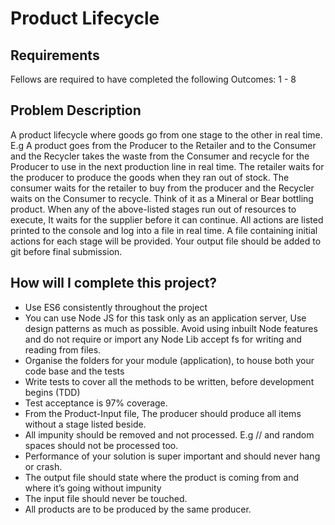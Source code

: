 # Product Lifecycle  

## Requirements
Fellows are required to have completed the following Outcomes: 1 - 8

## Problem Description
A product lifecycle where goods go from one stage to the other in real time. E.g A product goes from the Producer to the Retailer and to the Consumer and the Recycler takes the waste from the Consumer and recycle for the Producer to use in the next production line in real time. The retailer waits for the producer to produce the goods when they ran out of stock. The consumer waits for the retailer to buy from the producer and the Recycler waits on the Consumer to recycle. Think of it as a Mineral or Bear bottling product. When any of the above-listed stages run out of resources to execute, It waits for the supplier before it can continue.
All actions are listed printed to the console and log into a file in real time. A file containing initial actions for each stage will be provided. Your output file should be added to git before final submission.

## How will I complete this project?
* Use ES6 consistently throughout the project 
* You can use Node JS for this task only as an application server, Use design patterns as much as possible. Avoid using inbuilt Node features and do not require or import any Node Lib accept fs for writing and reading from files.
* Organise the folders for your module (application), to house both your code base and the tests
* Write tests to cover all the methods to be written, before development begins (TDD) 
* Test acceptance is 97% coverage.
* From the Product-Input file, The producer should produce all items without a stage listed beside.
* All impunity should be removed and not processed. E.g // and random spaces should not be processed too.
* Performance of your solution is super important and should never hang or crash.
* The output file should state where the product is coming from and where it’s going without impunity 
* The input file should never be touched.
* All products are to be produced by the same producer.

